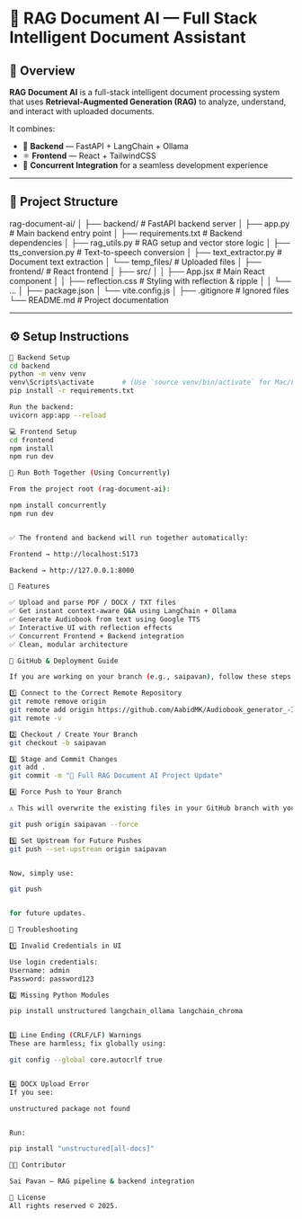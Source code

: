 # 🧠 RAG Document AI — Full Stack Intelligent Document Assistant

## 📘 Overview
**RAG Document AI** is a full-stack intelligent document processing system that uses **Retrieval-Augmented Generation (RAG)** to analyze, understand, and interact with uploaded documents.

It combines:
- 🧩 **Backend** — FastAPI + LangChain + Ollama  
- ⚛️ **Frontend** — React + TailwindCSS  
- 🔄 **Concurrent Integration** for a seamless development experience

---

## 📂 Project Structure

rag-document-ai/
│
├── backend/ # FastAPI backend server
│ ├── app.py # Main backend entry point
│ ├── requirements.txt # Backend dependencies
│ ├── rag_utils.py # RAG setup and vector store logic
│ ├── tts_conversion.py # Text-to-speech conversion
│ ├── text_extractor.py # Document text extraction
│ └── temp_files/ # Uploaded files
│
├── frontend/ # React frontend
│ ├── src/
│ │ ├── App.jsx # Main React component
│ │ ├── reflection.css # Styling with reflection & ripple
│ │ └── ...
│ ├── package.json
│ └── vite.config.js
│
├── .gitignore # Ignored files
└── README.md # Project documentation


---

## ⚙️ Setup Instructions

```bash
🔧 Backend Setup
cd backend
python -m venv venv
venv\Scripts\activate       # (Use `source venv/bin/activate` for Mac/Linux)
pip install -r requirements.txt

Run the backend:
uvicorn app:app --reload

💻 Frontend Setup
cd frontend
npm install
npm run dev

🔁 Run Both Together (Using Concurrently)

From the project root (rag-document-ai):

npm install concurrently
npm run dev


✅ The frontend and backend will run together automatically:

Frontend → http://localhost:5173

Backend → http://127.0.0.1:8000

🧩 Features

✅ Upload and parse PDF / DOCX / TXT files
✅ Get instant context-aware Q&A using LangChain + Ollama
✅ Generate Audiobook from text using Google TTS
✅ Interactive UI with reflection effects
✅ Concurrent Frontend + Backend integration
✅ Clean, modular architecture

🚀 GitHub & Deployment Guide

If you are working on your branch (e.g., saipavan), follow these steps to safely update your code on GitHub.

1️⃣ Connect to the Correct Remote Repository
git remote remove origin
git remote add origin https://github.com/AabidMK/Audiobook_generator_-Infosys_Internship_Aug2025.git
git remote -v

2️⃣ Checkout / Create Your Branch
git checkout -b saipavan

3️⃣ Stage and Commit Changes
git add .
git commit -m "🧠 Full RAG Document AI Project Update"

4️⃣ Force Push to Your Branch

⚠️ This will overwrite the existing files in your GitHub branch with your local version.

git push origin saipavan --force

5️⃣ Set Upstream for Future Pushes
git push --set-upstream origin saipavan


Now, simply use:

git push


for future updates.

🧰 Troubleshooting

1️⃣ Invalid Credentials in UI

Use login credentials:
Username: admin
Password: password123

2️⃣ Missing Python Modules

pip install unstructured langchain_ollama langchain_chroma


3️⃣ Line Ending (CRLF/LF) Warnings
These are harmless; fix globally using:

git config --global core.autocrlf true


4️⃣ DOCX Upload Error
If you see:

unstructured package not found


Run:

pip install "unstructured[all-docs]"

🧑‍💻 Contributor

Sai Pavan — RAG pipeline & backend integration

🏁 License
All rights reserved © 2025.




